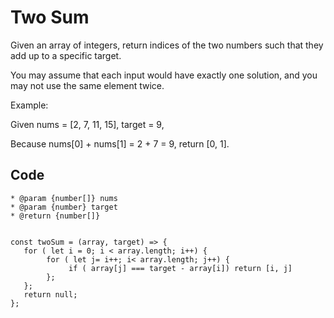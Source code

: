 # Two Sum

Given an array of integers, return indices of the two numbers such that they add up to a specific target.

You may assume that each input would have exactly one solution, and you may not use the same element twice.

Example:

Given nums = [2, 7, 11, 15], target = 9,

Because nums[0] + nums[1] = 2 + 7 = 9,
return [0, 1].



## Code
 ``````````````
 * @param {number[]} nums
 * @param {number} target
 * @return {number[]}


 const twoSum = (array, target) => {
    for ( let i = 0; i < array.length; i++) {
         for ( let j= i++; i< array.length; j++) {
              if ( array[j] === target - array[i]) return [i, j]               
         };
    };
    return null;
};


